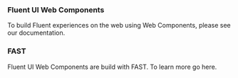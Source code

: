 ### Fluent UI Web Components

To build Fluent experiences on the web using Web Components, please see our documentation.

### FAST

Fluent UI Web Components are build with FAST. To learn more go here.
